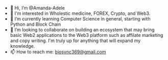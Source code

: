 - 👋 Hi, I’m @Amanda-Adele
- 👀 I'm interested in Wholestic medicine, FOREX, Crypto, and Web3.  
- 🌱 I’m currently learning Computer Science in general, starting with Python and Block Chain
- 💞️ I’m looking to collaborate on building an ecosystem that may bring basic Web2 applications to the Web3 platform
such as affilate marketing and copy writing. I'm truly up for anything that will expand my knowledge.
- 📫 How to reach me: biosync369@gmail.com

<!---
Amanda-Adele/Amanda-Adele is a ✨ special ✨ repository because its `README.md` (this file) appears on your GitHub profile.
You can click the Preview link to take a look at your changes.
--->
